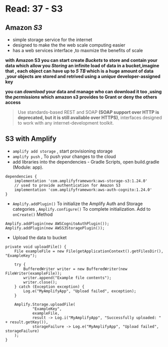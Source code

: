 # Read: 37 - S3

## Amazon ***S3***
 - simple storage service for the internet 
 - designed to make the the web scale computing easier
 - has a web services interface ,to maxmize the benefits of scale 
 
 **with Amazon S3 you can start create ***Buckets*** to store and contain your data which allow you ***Storing*** an infinite load of data in a bucket,imagine that , each object can have up to ***5 TB*** which is a huge amount of data ,your objects are stored and retrived using a ***unique*** developer-assigned key**

**you can ***download*** your data and manage who can download it too ,using the ***permissions*** which amazon s3 provides to Grant or deny the others access** 

> Use standards-based REST and SOAP **(SOAP support over HTTP is deprecated, but it is still available over HTTPS)**, interfaces designed to work with any internet-development toolkit.

## S3 with Amplify

- `amplify add storage` , start provisioning storage
- `amplify push` , To push your changes to the cloud
- add libraries into the dependencies - Gradle Scripts, open build.gradle (Module: app).
```
dependencies {
    implementation 'com.amplifyframework:aws-storage-s3:1.24.0'
    // used to provide authentication for Amazon S3
    implementation 'com.amplifyframework:aws-auth-cognito:1.24.0'
}
```
- `Amplify.addPlugin()` To initialize the Amplify Auth and Storage categories  , `Amplify.configure()` To complete initialization.
Add to `onCreate()` Method
```
Amplify.addPlugin(new AWSCognitoAuthPlugin());
Amplify.addPlugin(new AWSS3StoragePlugin());
```
- Upload the data to bucket 
```
private void uploadFile() {
    File exampleFile = new File(getApplicationContext().getFilesDir(), "ExampleKey");

    try {
        BufferedWriter writer = new BufferedWriter(new FileWriter(exampleFile));
        writer.append("Example file contents");
        writer.close();
    } catch (Exception exception) {
        Log.e("MyAmplifyApp", "Upload failed", exception);
    }

    Amplify.Storage.uploadFile(
            "ExampleKey",
            exampleFile,
            result -> Log.i("MyAmplifyApp", "Successfully uploaded: " + result.getKey()),
            storageFailure -> Log.e("MyAmplifyApp", "Upload failed", storageFailure)
    );
}
```
